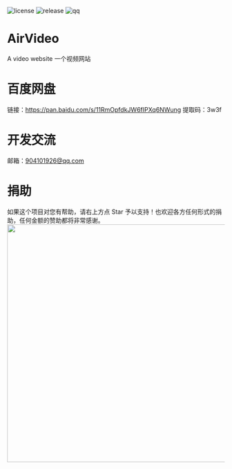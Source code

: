 ![license](https://img.shields.io/github/license/Air-999/AirVideo)
![release](https://img.shields.io/github/v/release/Air-999/AirVideo)
![qq](https://img.shields.io/badge/QQ群-892084932-green)
# AirVideo
A video website 一个视频网站
# 百度网盘
链接：https://pan.baidu.com/s/11RmOpfdkJW6fIPXq6NWung 
提取码：3w3f
# 开发交流
邮箱：904101926@qq.com
# 捐助
如果这个项目对您有帮助，请右上方点 Star 予以支持！也欢迎各方任何形式的捐助，任何金额的赞助都将非常感谢。
<img src="http://free-cn-01.cdn.bilnn.com/ddimg/jfs/t1/131683/35/9428/134760/5f5883a5E8f0546ff/a8d1aff8326287a4.jpg" width="550" height="auto"/>
